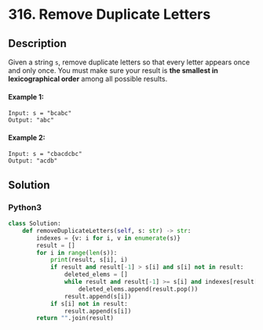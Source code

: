 # 316. Remove Duplicate Letters

## Description
Given a string `s`, remove duplicate letters so that every letter appears once and only once. You must make sure your result is **the smallest in lexicographical order** among all possible results.

#### Example 1:
```
Input: s = "bcabc"
Output: "abc"
```

#### Example 2:
```
Input: s = "cbacdcbc"
Output: "acdb"
```


## Solution

### Python3
```python
class Solution:
    def removeDuplicateLetters(self, s: str) -> str:
        indexes = {v: i for i, v in enumerate(s)}
        result = []
        for i in range(len(s)):
            print(result, s[i], i)
            if result and result[-1] > s[i] and s[i] not in result:
                deleted_elems = []
                while result and result[-1] >= s[i] and indexes[result[-1]] > i:
                    deleted_elems.append(result.pop())
                result.append(s[i])
            if s[i] not in result:
                result.append(s[i])
        return "".join(result)
```